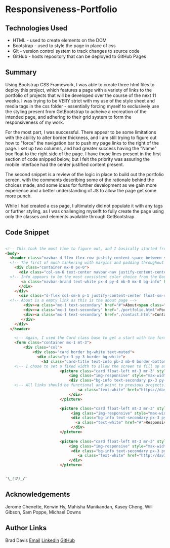 # Responsiveness-Portfolio

## Technologies Used
- HTML - used to create elements on the DOM
- Bootstrap - used to style the page in place of css
- Git - version control system to track changes to source code
- GitHub - hosts repository that can be deployed to GitHub Pages

## Summary 
Using Bootstrap CSS Framework, I was able to create three html files to deploy this project, which features a page with a variety of links to the portfolio of projects that will be developed over the course of the next 11 weeks.  I was trying to be VERY strict with my use of the style sheet and media tags in the css folder - essentially forcing myself to exclusively use the styling present from GetBootstrap to acheive a recreation of the intended page, and adhering to their grid system to form the responsiveness of my work.  

For the most part, I was successful.  There appear to be some limitations with the ability to alter border thickness, and I am still trying to figure out how to "force" the navigation bar to push my page links to the right of the page.  I set up two columns, and had greater success having the "Name" box float to the right side of the page.  I have those lines present in the first section of code snipped below, but I felt the priority was assuring the mobile interface had the center justified content present.

The second snippet is a review of the logic in place to build out the portfolio screen, with the comments describing some of the rationale behind the choices made, and some ideas for further development as we gain more experience and a better understanding of JS to allow the page get some more punch.

While I had created a css page, I ultimately did not populate it with any tags or further styling, as I was challenging myselft to fully create the page using only the classes and elements available through GetBootstrap.

## Code Snippet

```html

<!-- This took the most time to figure out, and I basically started from scratch at one point as the design was not allowing me to have the two columns that make up the header stack on each other. I tried to start from the smallest screen level and was satisfied with the alignment of the name header and navigation links - at very wide screen levels, the alignment for the nav links is not fully right justified, but the aesthetics of not having a fully open top bar feels like it has some merit-->
<body>
  <header class="navbar d-flex flex-row justify-content-space-between sticky-top navbar-expand-sm mx-auto m-0 p-0 border-bottom border-secondary" style="border-width: 20px">
  <!-- The first of much tinkering with margins and padding throughout the document began with the header-->
    <div class="container mx-0 px-0">
      <div class="col-sm-6 text-center navbar-nav justify-content-center pr-0 float-sm-left">
  <!-- Info appears to be the most consistent color choice from the Bootstrap defaults, with white, light, and secondary used as needed for background and text choices throughout document -->
       <a class="navbar-brand text-white px-4 py-4 mb-0 mx-0 bg-info" href=""><h4>Brad Davis</h4></a>
      </div>
    </div>  
      <div class="d-flex col-sm-6 p-1 justify-content-center float-sm-right ">
  <!-- About is a empty link as this is the about page -->
        <div><a class="mx-1 text-secondary" href="#">About<span class="sr-only">(current)</span></a></div> 
        <div><a class="mx-1 text-secondary" href="./portfolio.html">Portfolio</a></div>
        <div><a class="mx-1 text-secondary" href="./contact.html">Contact</a></div>
       </div>
    </div>
  </header>

    <!-- Again, I used the Card class base to get a start with the formatting, and again used Picture to work with some of the responsivness -->
    <form class="container mx-1 mt-3">
        <div class="col">
            <div class="card border bg-white text-muted">
              <div class="px-3 py-3 border bg-white">
                <h3 class="card-title text-info pb-3 mb-0 border-bottom border-secondary">Portfolio</h3>
    <!-- I chose to set a fixed width to allow the screen to fill up at the largest widths, and still have a nearly full screen at xs/sm levels -->
                        <picture class="card float-left mt-3 mr-3" style="width: 16rem;">
                            <img class="img-responsive" style="max-width: 20rem;" src="https://images.pexels.com/photos/341523/pexels-photo-341523.jpeg?auto=compress&cs=tinysrgb&dpr=1&w=500" alt="Numerous Screens">
                            <div class="bg-info text-secondary px-3 py-3 text-center">
    <!-- All links should be functional and point to previous projects.  The image is related to the specific project to create this page, but I expect I'll make changes when refactoring in the future-->
                                <a class="text-white" href="https://davisbradleyj.github.io/code-refactor/">Code Refactor</a>
                            </div>
                        </picture>

                        <picture class="card float-left mt-3 mr-3" style="width: 16rem;">
                             <img class="img-responsive" style="max-width: 20rem;" src="https://images.pexels.com/photos/341523/pexels-photo-341523.jpeg?auto=compress&cs=tinysrgb&dpr=1&w=500" alt="Numerous Screens">
                             <div class="bg-info text-secondary px-3 py-3 text-center">
                               <a class="text-white" href="#">Responsiveness Portfolio</a>
                             </div>
                        </picture>
            
                        <picture class="card float-left mt-3 mr-3" style="width: 16rem;">
                            <img class="img-responsive" style="max-width: 20rem;" src="https://images.pexels.com/photos/341523/pexels-photo-341523.jpeg?auto=compress&cs=tinysrgb&dpr=1&w=500" alt="Numerous Screens">
                             <div class="bg-info text-secondary px-3 py-3 text-center">
                                <a class="text-white" href="http://davisbradleyj.github.io/Password_Generator">Password Generator</a>
                            </div>
                        </picture>


```

```css

¯\_(ツ)_/¯

```

## Acknowledgements
 Jerome Chenette, Kerwin Hy, Mahisha Manikandan, Kasey Cheng, Will Gibson, Sam Poppe, Michael Downs

## Author Links
Brad Davis
[Email](davis.bradleyj@gmail.com)
[LinkedIn](https://www.linkedin.com/in/brad-davis-7885884/)
[GitHub](https://github.com/davisbradleyj)
